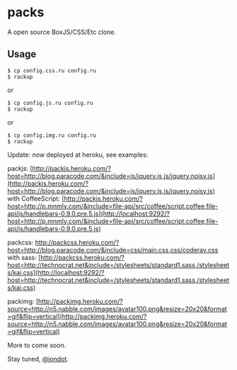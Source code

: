 packs
=====
A open source BoxJS/CSS/Etc clone.

Usage
-----

    $ cp config.css.ru config.ru
    $ rackup



or

    $ cp config.js.ru config.ru
    $ rackup

or

    $ cp config.img.ru config.ru
    $ rackup



Update: now deployed at heroku, see examples:

packjs: [http://packjs.heroku.com/?host=http://blog.paracode.com/&include=js/jquery.js,js/jquery.noisy.js](http://packjs.heroku.com/?host=http://blog.paracode.com/&include=js/jquery.js,js/jquery.noisy.js)  
with CoffeeScript: [http://packjs.heroku.com/?host=http://p.mnmly.com/&include=file-api/src/coffee/script.coffee,file-api/js/handlebars-0.9.0.pre.5.js](http://localhost:9292/?host=http://p.mnmly.com/&include=file-api/src/coffee/script.coffee,file-api/js/handlebars-0.9.0.pre.5.js)  


packcss: [http://packcss.heroku.com/?host=http://blog.paracode.com/&include=css/main.css,css/coderay.css
](http://packcss.heroku.com/?host=http://blog.paracode.com/&include=css/main.css,css/coderay.css
)  
with sass: [http://packcss.heroku.com/?host=http://technocrat.net&include=/stylesheets/standard1.sass,/stylesheets/kai.css](http://localhost:9292/?host=http://technocrat.net&include=/stylesheets/standard1.sass,/stylesheets/kai.css)  


packimg: [http://packimg.heroku.com/?source=http://n5.nabble.com/images/avatar100.png&resize=20x20&format=gif&flip=vertical](http://packimg.heroku.com/?source=http://n5.nabble.com/images/avatar100.png&resize=20x20&format=gif&flip=vertical)

More to come soon.

Stay tuned, [@jondot](http://twitter.com/jondot).

